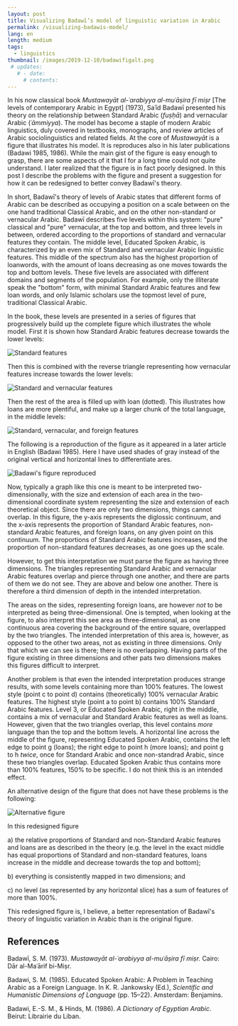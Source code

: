 ```yaml
---
layout: post
title: Visualizing Badawī’s model of linguistic variation in Arabic
permalink: /visualizing-badawis-model/
lang: en
length: medium
tags: 
  - linguistics
thumbnail: /images/2019-12-10/badawifigalt.png
 # updates: 
   # - date:
     # contents:
---
```


In his now classical book *Mustawayāt al-ʿarabiyya al-muʿāṣira fī miṣr* \[The levels of contemporary Arabic in Egypt\] (1973), Saʿīd Badawī presented his theory on the relationship between Standard Arabic (*fuṣḥā*) and vernacular Arabic (*ʿāmmiyya*). The model has become a staple of modern Arabic linguistics, duly covered in textbooks, monographs, and review articles of Arabic sociolinguistics and related fields. At the core of *Mustawayāt* is a figure that illustrates his model. It is reproduces also in his later publications (Badawi 1985, 1986). While the main gist of the figure is easy enough to grasp, there are some aspects of it that I for a long time could not quite understand. I later realized that the figure is in fact poorly designed. In this post I describe the problems with the figure and present a suggestion for how it can be redesigned to better convey Badawī's theory.

In short, Badawī's theory of levels of Arabic states that different forms of Arabic can be described as occupying a position on a scale between on the one hand traditional Classical Arabic, and on the other non-standard or vernacular Arabic. Badawī describes five levels within this system: "pure" classical and "pure" vernacular, at the top and bottom, and three levels in between, ordered according to the proportions of standard and vernacular features they contain. The middle level, Educated Spoken Arabic, is characterized by an even mix of Standard and vernacular Arabic linguistic features. This middle of the spectrum also has the highest proportion of loanwords, with the amount of loans decreasing as one moves towards the top and bottom levels. These five levels are associated with different domains and segments of the population. For example, only the illiterate speak the "bottom" form, with minimal Standard Arabic features and few loan words, and only Islamic scholars use the topmost level of pure, traditional Classical Arabic.

In the book, these levels are presented in a series of figures that progressively build up the complete figure which illustrates the whole model. First it is shown how Standard Arabic features decrease towards the lower levels:

![Standard features](/images/2019-12-10/badawi1.png)

Then this is combined with the reverse triangle representing how vernacular features increase towards the lower levels:

![Standard and vernacular features](/images/2019-12-10/badawi2.png)

Then the rest of the area is filled up with loan (dotted). This illustrates how loans are more plentiful, and make up a larger chunk of the total language, in the middle levels:

![Standard, vernacular, and foreign features](/images/2019-12-10/badawi3.png)

The following is a reproduction of the figure as it appeared in a later article in English (Badawi 1985). Here I have used shades of gray instead of the original vertical and horizontal lines to differentiate ares.
<!-- ![Badawi's figure reproduced](/images/2019-12-10/badawifigure-eyesore.png) --> 

![Badawi's figure reproduced](/images/2019-12-10/badawifigure.gray.png) 

Now, typically a graph like this one is meant to be interpreted two-dimensionally, with the size and extension of each area in the two-dimensional coordinate system representing the size and extension of each theoretical object. Since there are only two dimensions, things cannot overlap. In this figure, the y-axis represents the diglossic continuum, and the x-axis represents the proportion of Standard Arabic features, non-standard Arabic features, and foreign loans, on any given point on this continuum. The proportions of Standard Arabic features increases, and the proportion of non-standard features decreases, as one goes up the scale.

However, to get this interpretation we must parse the figure as having three dimensions. The triangles representing Standard Arabic and vernacular Arabic features overlap and pierce through one another, and there are parts of them we do not see. They are above and below one another. There is therefore a third dimension of depth in the intended interpretation. 

The areas on the sides, representing foreign loans, are however *not* to be interpreted as being three-dimensional. One is tempted, when looking at the figure, to also interpret this see area as three-dimensional, as one continuous area covering the background of the entire square, overlapped by the two triangles. The intended interpretation of this area is, however, as opposed to the other two areas, not as existing in three dimensions. Only that which we can see is there; there is no overlapping. Having parts of the figure existing in three dimensions and other pats two dimensions makes this figures difficult to interpret.

Another problem is that even the intended interpretation produces strange results, with some levels containing more than 100% features. The lowest style (point&nbsp;c to point&nbsp;d) contains (theoretically) 100% vernacular Arabic features. The highest style (point&nbsp;a to point&nbsp;b) contains 100% Standard Arabic features. Level&nbsp;3, or Educated Spoken Arabic, right in the middle, contains a mix of vernacular and Standard Arabic features as well as loans. However, given that the two triangles overlap, this level contains *more* language than the top and the bottom levels. A horizontal line across the middle of the figure, representing Educated Spoken Arabic, contains the left edge to point&nbsp;g (loans); the right edge to point&nbsp;h (more loans); and point g to&nbsp;h *twice*, once for Standard Arabic and once non-standrad Arabic, since these two triangles overlap. Educated Spoken Arabic thus contains more than 100% features, 150% to be specific. I do not think this is an intended effect.

An alternative design of the figure that does not have these problems is the following:

![Alternative figure](/images/2019-12-10/badawifigalt.png)

In this redesigned figure

a) the relative proportions of Standard and non-Standard Arabic features and loans are as described in the theory (e.g. the level in the exact middle has equal proportions of Standard and non-standard features, loans increase in the middle and decrease towards the top and bottom); 

b) everything is consistently mapped in two dimensions; and

c) no level (as represented by any horizontal slice) has a sum of features of more than 100%.

This redesigned figure is, I believe, a better representation of Badawī's theory of linguistic variation in Arabic than is the original figure.

## References

Badawī, S. M. (1973). *Mustawayāt al-ʿarabiyya al-muʿāṣira fī miṣr.* Cairo: Dār al-Maʿārif bi-Miṣr.

Badawi, S. M. (1985). Educated Spoken Arabic: A Problem in Teaching Arabic as a Foreign Language. In K. R. Jankowsky (Ed.), *Scientific and Humanistic Dimensions of Language* (pp. 15–22). Amsterdam: Benjamins.

Badawi, E.-S. M., & Hinds, M. (1986). *A Dictionary of Egyptian Arabic*. Beirut: Librairie du Liban.
